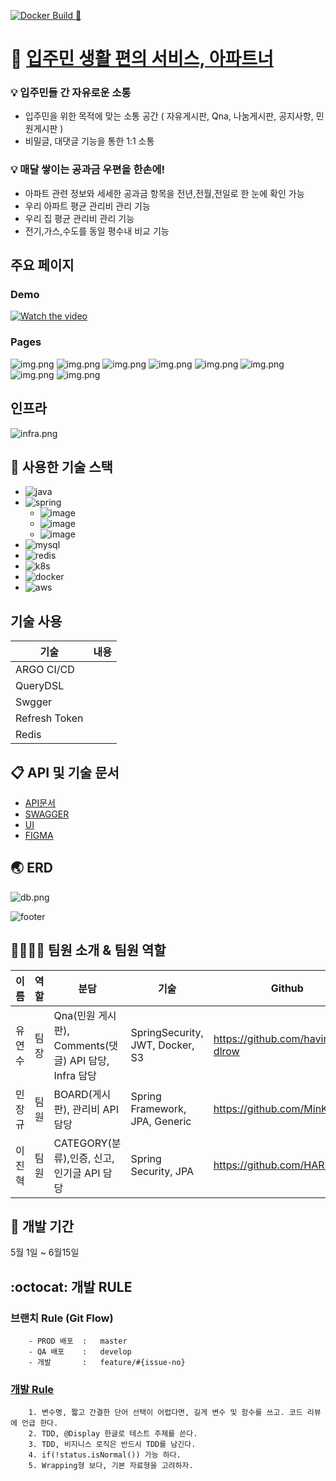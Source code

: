 [![Docker Build 🚀](https://github.com/fastcampus-711/backend/actions/workflows/build.yaml/badge.svg)](https://github.com/fastcampus-711/backend/actions/workflows/build.yaml)

# :office: [입주민 생활 편의 서비스, 아파트너](https://aptner.ha-ving.store)

### :bulb: 입주민들 간 자유로운 소통
* 입주민을 위한 목적에 맞는 소통 공간 ( 자유게시판, Qna, 나눔게시판, 공지사항, 민원게시판 )
* 비밀글, 대댓글 기능을 통한 1:1 소통

### :bulb: 매달 쌓이는 공과금 우편을 한손에!
* 아파트 관련 정보와 세세한 공과금 항목을 전년,전월,전일로 한 눈에 확인 가능
* 우리 아파트 평균 관리비 관리 기능
* 우리 집 평균 관리비 관리 기능
* 전기,가스,수도를 동일 평수내 비교 기능

## 주요 페이지
### Demo
[![Watch the video](doc%2Fpage%2Fmain.png)](https://youtu.be/Z_qbmEa6xuI?feature=shared)

### Pages
![img.png](doc/module.png)
![img.png](doc/page/main.png)
![img.png](doc/page/board_free.png)
![img.png](doc/page/board_market.png)
![img.png](doc/page/board_qna.png)
![img.png](doc/page/board_complain.png)
![img.png](doc/page/bill.png)
![img.png](doc/page/mybill.png)

## 인프라
![infra.png](doc/infra.png)

## :hammer: 사용한 기술 스택
- ![java](https://img.shields.io/badge/Java-17%2B-ED8B00)
- ![spring](https://shields.io/badge/Spring%20Boot-3.2.0-blue)
    - ![image](https://shields.io/badge/Spring%20Boot%20web-3.2.0-green)
    - ![image](https://shields.io/badge/Spring%20Boot%20Jpa-3.2.0-green)
    - ![image](https://shields.io/badge/Spring%20Boot%20Security-3.2.0-green)
- ![mysql](https://img.shields.io/badge/MySQL-8-red)
- ![redis](https://img.shields.io/badge/Redis-6.2-red)
- ![k8s](https://shields.io/badge/Kubernetes-1.28.9-red)
- ![docker](https://img.shields.io/badge/docker-%230db7ed.svg)
- ![aws](https://img.shields.io/badge/Amazon_AWS-FF9900)

## 기술 사용
| 기술 | 내용 |
| -- |----|
| ARGO CI/CD |    |
| QueryDSL |    |
| Swgger |    |
| Refresh Token |    | 
| Redis |    |

## :clipboard: API 및 기술 문서 
- [API문서](https://docs.google.com/document/d/1LcSW8h3jjbClEtpAeo95xwRoJ2d1nFeL3XP7Qbyfbi4/edit?usp=sharing)
- [SWAGGER](https://711.ha-ving.store/swagger-ui/index.html)
- [UI](https://aptner.ha-ving.store)
- [FIGMA](https://www.figma.com/design/vYdE7q4wdbdNTgpf7w07ep/%ED%8C%8C%EC%9D%B4%EB%84%90_7%EC%A1%B0-%ED%94%BC%EA%B7%B8%EB%A7%88?node-id=37-3&t=B7ypkS7erlHYCbr3-0)

## :earth_asia: ERD
![db.png](doc%2Fdb.png)
<br>

![footer](https://capsule-render.vercel.app/api?type=waving&height=150&color=gradient&text=세븐일레븐&section=footer&fontAlign=50&fontAlignY=72)

## 👨‍👩‍👧‍👦 팀원 소개 & 팀원 역할

|이름| 역할 | 분담                                                          | 기술                              |  Github
|------|---------------------|----|-------------------------------------------------------------|---------------------------------| 
|유연수 | 팀장 | Qna(민원 게시판), Comments(댓글) API 담당, Infra 담당 | SpringSecurity, JWT, Docker, S3 | https://github.com/having-dlrow |
|민장규| 팀원 | BOARD(게시판), 관리비 API 담당                                      | Spring Framework, JPA, Generic  | https://github.com/MinKevin  |
|이진혁| 팀원 | CATEGORY(분류),인증, 신고, 인기글 API 담당                             | Spring Security, JPA            | https://github.com/HARIBO033 | 

## :calendar: 개발 기간
5월 1일 ~ 6월15일

## :octocat: 개발 RULE
### 브랜치 Rule (Git Flow)
```
    - PROD 배포  :   master
    - QA 배포    :   develop
    - 개발       :   feature/#{issue-no}
```

### [개발 Rule](https://github.com/fastcampus-711/backend/wiki/Spring-Convention)
```
    1. 변수명, 짧고 간결한 단어 선택이 어렵다면, 길게 변수 및 함수를 쓰고. 코드 리뷰에 언급 한다.
    2. TDD, @Display 한글로 테스트 주제를 쓴다.
    3. TDD, 비지니스 로직은 반드시 TDD를 남긴다.
    4. if(!status.isNormal()) 가능 하다.
    5. Wrapping형 보다, 기본 자료형을 고려하자.
```

